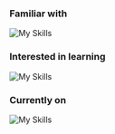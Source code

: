 ### Familiar with
![My Skills](https://skillicons.dev/icons?i=c,cpp,python)

### Interested in learning
![My Skills](https://skillicons.dev/icons?i=rust,kotlin,zig,odin,opengl)

### Currently on
![My Skills](https://skillicons.dev/icons?i=arch,vscodium)

<!--
**rmgleon/rmgleon** is a ✨ _special_ ✨ repository because its `README.md` (this file) appears on your GitHub profile.

Here are some ideas to get you started:

- 🔭 I’m currently working on ...
- 🌱 I’m currently learning ...
- 👯 I’m looking to collaborate on ...
- 🤔 I’m looking for help with ...
- 💬 Ask me about ...
- 📫 How to reach me: ...
- 😄 Pronouns: ...
- ⚡ Fun fact: ...
-->
